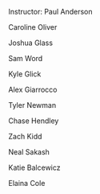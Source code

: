 Instructor: Paul Anderson

Caroline Oliver

Joshua Glass

Sam Word

Kyle Glick

Alex Giarrocco

Tyler Newman

Chase Hendley

Zach Kidd

Neal Sakash

Katie Balcewicz

Elaina Cole
